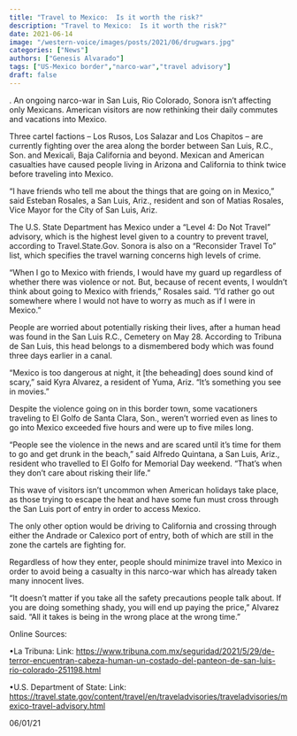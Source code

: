 ```yaml
---
title: "Travel to Mexico:  Is it worth the risk?"
description: "Travel to Mexico:  Is it worth the risk?"
date: 2021-06-14
image: "/western-voice/images/posts/2021/06/drugwars.jpg"
categories: ["News"]
authors: ["Genesis Alvarado"]
tags: ["US-Mexico border","narco-war","travel advisory"]
draft: false
---
```

. An ongoing narco-war in San Luis, Rio Colorado, Sonora isn’t affecting only Mexicans. American visitors are now rethinking their daily commutes and vacations into Mexico.

Three cartel factions – Los Rusos, Los Salazar and Los Chapitos – are currently fighting over the area along the border between San Luis, R.C., Son. and Mexicali, Baja California and beyond. Mexican and American casualties have caused people living in Arizona and California to think twice before traveling into Mexico.

“I have friends who tell me about the things that are going on in Mexico,” said Esteban Rosales, a San Luis, Ariz., resident and son of Matias Rosales, Vice Mayor for the City of San Luis, Ariz.

The U.S. State Department has Mexico under a “Level 4: Do Not Travel” advisory, which is the highest level given to a country to prevent travel, according to Travel.State.Gov. Sonora is also on a “Reconsider Travel To” list, which specifies the travel warning concerns high levels of crime.

“When I go to Mexico with friends, I would have my guard up regardless of whether there was violence or not. But, because of recent events, I wouldn’t think about going to Mexico with friends,” Rosales said. “I’d rather go out somewhere where I would not have to worry as much as if I were in Mexico.”

People are worried about potentially risking their lives, after a human head was found in the San Luis R.C., Cemetery on May 28. According to Tribuna de San Luis, this head belongs to a dismembered body which was found three days earlier in a canal.

“Mexico is too dangerous at night, it [the beheading] does sound kind of scary,” said Kyra Alvarez, a resident of Yuma, Ariz. “It’s something you see in movies.”

Despite the violence going on in this border town, some vacationers traveling to El Golfo de Santa Clara, Son., weren’t worried even as lines to go into Mexico exceeded five hours and were up to five miles long.

“People see the violence in the news and are scared until it’s time for them to go and get drunk in the beach,” said Alfredo Quintana, a San Luis, Ariz., resident who travelled to El Golfo for Memorial Day weekend. “That’s when they don’t care about risking their life.”

This wave of visitors isn’t uncommon when American holidays take place, as those trying to escape the heat and have some fun must cross through the San Luis port of entry in order to access Mexico.

The only other option would be driving to California and crossing through either the Andrade or Calexico port of entry, both of which are still in the zone the cartels are fighting for.

Regardless of how they enter, people should minimize travel into Mexico in order to avoid being a casualty in this narco-war which has already taken many innocent lives.

“It doesn’t matter if you take all the safety precautions people talk about. If you are doing something shady, you will end up paying the price,” Alvarez said. “All it takes is being in the wrong place at the wrong time.”

Online Sources:

•La Tribuna: Link: https://www.tribuna.com.mx/seguridad/2021/5/29/de-terror-encuentran-cabeza-human-un-costado-del-panteon-de-san-luis-rio-colorado-251198.html

•U.S. Department of State: Link: https://travel.state.gov/content/travel/en/traveladvisories/traveladvisories/mexico-travel-advisory.html

06/01/21